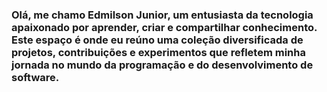### Olá, me chamo Edmilson Junior, um entusiasta da tecnologia apaixonado por aprender, criar e compartilhar conhecimento. Este espaço é onde eu reúno uma coleção diversificada de projetos, contribuições e experimentos que refletem minha jornada no mundo da programação e do desenvolvimento de software.

<!--
**EdmilsonPinheiro/EdmilsonPinheiro** is a ✨ _special_ ✨ repository because its `README.md` (this file) appears on your GitHub profile.


- 🌱 I’m currently learning Java,SpringFramework,PostgreSQL e Postman.
- 📫 How to reach me: https://www.linkedin.com/in/edmilson-junior-1a5810220/
-->
